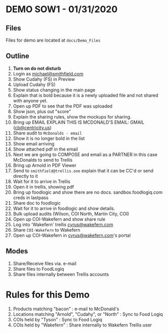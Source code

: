 
# DEMO SOW1 - 01/31/2020

## Files

Files for demo are located at `docs/Demo_Files`

## Outline

1. **Turn on do not disturb**
1. Login as michael@smithfield.com
1. Show Cudahy (FS) in Preview
1. Upload Cudahy (FS)
1. Show status changing in the main page
1. Explain that is bold because it is a newly uploaded file and not shared with anyone yet.
1. Open up PDF to see that the PDF was uploaded
1. Show json, plus out "score"
1. Explain the sharing rules, show the mockups for sharing.
1. Bring up EMAIL EXPLAIN THIS IS MCDONALD'S EMAIL: GMAIL (cb@centricity.us)
1. Share audit to `McDonalds - email`
1. Show it is no longer bold in the list
1. Show email arriving
1. Show attached pdf in the email
1. Next we are going to COMPOSE and email as a PARTNER in this case McDonalds to send to Trellis
1. Bring up Arnold in PDF Viewer
1. Send to `smithfield@trellis.one` explain that it can be CC'd or send directly to it
1. Wait for it to arrive in Trellis
1. Open it in trellis, showing pdf
1. Bring up foodlogic and show there are no docs. sandbox.foodlogiq.com creds in lastpass
1. Share doc to foodlogic
1. Wait for it to arrive in foodlogic and show details.
1. Bulk upload audits (Wilson, COI North, Martin City, COI)
1. Open up COI-Wakefern and show share rule
1. Log into 'Wakefern' trellis cyrus@wakefern.com
1. Share `COI-Wakefern` to Wakefern
1. Open up COI-Wakefern in cyrus@wakefern.com's portal


## Modes

1. Share/Receive files via. e-mail
2. Share files to FoodLogiq
3. Share files internally between Trellis accounts


# Rules for this Demo

1. Products matching "bacon" : e-mail to McDonald's
2. Locations matching "Arnold", "Cudahy", or "North" : Sync to Food Logiq
3. COIs held by "Tyson" : Sync to Food Logiq
4. COIs held by "Wakefern" : Share internally to Wakefern Trellis user
